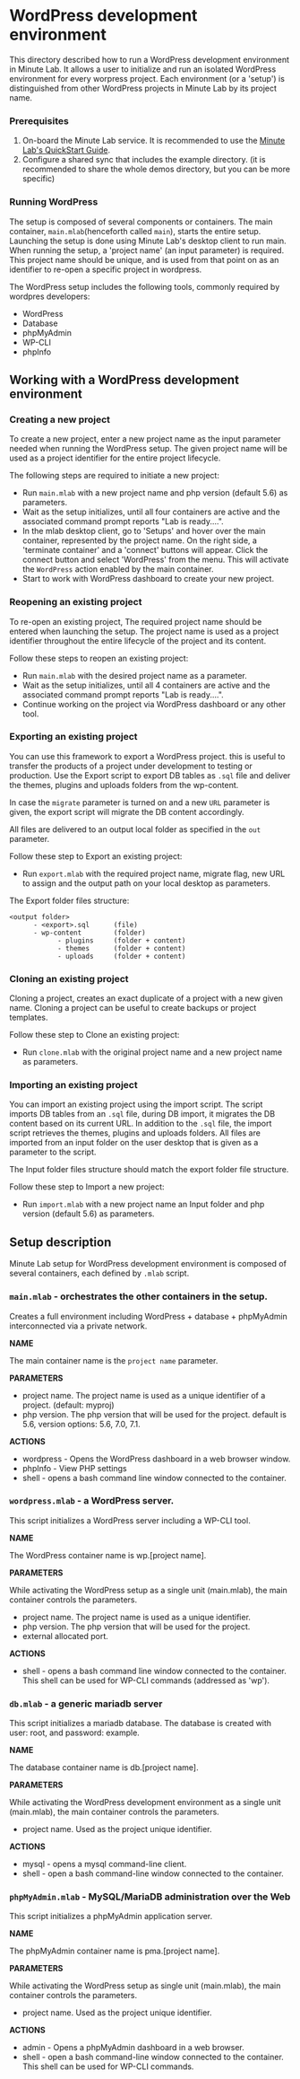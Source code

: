 WordPress development environment
=================================

This directory described how to run a WordPress development environment in Minute Lab.
It allows a user to initialize and run an isolated WordPress environment for every worpress project.
Each environment (or a 'setup') is distinguished from other WordPress projects in Minute Lab by its project name.

### Prerequisites

1. On-board the Minute Lab service. It is recommended to use the
   [Minute Lab's QuickStart Guide](http://docs.minutelab.io/user-guide/quickstart/).
2. Configure a shared sync that includes the example directory.
   (it is recommended to share the whole demos directory, but you can be more specific)

### Running WordPress

The setup is composed of several components or containers. The main container, `main.mlab`(henceforth called `main`), starts the entire setup.
Launching the setup is done using Minute Lab's desktop client to run main. When running the setup, a 'project name' (an input parameter) is required. This project name should be unique, and is used from that point on as an identifier to re-open a specific project in wordpress.


The WordPress setup includes the following tools, commonly required by wordpres developers:
* WordPress
* Database
* phpMyAdmin
* WP-CLI
* phpInfo

## Working with a WordPress development environment

### Creating a new project

To create a new project, enter a new project name as the input parameter needed when running the WordPress setup.
The given project name will be used as a project identifier for the entire project lifecycle.

The following steps are required to initiate a new project:

* Run `main.mlab` with a new project name and php version (default 5.6) as parameters.
* Wait as the setup initializes, until all four containers are active and the associated command prompt reports "Lab is ready....".
* In the mlab desktop client, go to 'Setups' and hover over the main container, represented by the project name. On the right side, a 'terminate container' and a 'connect' buttons will appear. Click the connect button and select 'WordPress' from the menu. This will activate the `WordPress` action enabled by the main container.
* Start to work with WordPress dashboard to create your new project.

### Reopening an existing project

To re-open an existing project, The required project name should be entered when launching the setup.
The project name is used as a project identifier throughout the entire lifecycle of the project and its content.

Follow these steps to reopen an existing project:

* Run `main.mlab` with the desired project name as a parameter.
* Wait as the setup initializes, until all 4 containers are active and the associated command prompt reports "Lab is ready....".
* Continue working on the project via WordPress dashboard or any other tool.

### Exporting an existing project

You can use this framework to export a WordPress project. this is useful to transfer the products of a project under development to testing or production. Use the Export script to export DB tables as `.sql` file and deliver the themes, plugins and uploads folders from the wp-content.

In case the `migrate` parameter is turned on and a new `URL` parameter is given, the export script will migrate the DB content accordingly.

All files are delivered to an output local folder as specified in the `out` parameter.

Follow these step to Export an existing project:

* Run `export.mlab` with the required project name, migrate flag, new URL to assign and the output path on your local desktop as parameters.


The Export folder files structure:

```
<output folder>
      - <export>.sql      (file)
      - wp-content        (folder)
            - plugins     (folder + content)
            - themes      (folder + content)
            - uploads     (folder + content)
```

### Cloning an existing project

Cloning a project, creates an exact duplicate of a project with a new given name.
Cloning a project can be useful to create backups or project templates.

Follow these step to Clone an existing project:

* Run `clone.mlab` with the original project name and a new project name as parameters.

### Importing an existing project

You can import an existing project using the import script. The script imports DB tables from an `.sql` file, during DB import, it migrates the DB content based on its current URL.
In addition to the `.sql` file, the import script retrieves the themes, plugins and uploads folders.
All files are imported from an input folder on the user desktop that is given as a parameter to the script.

The Input folder files structure should match the export folder file structure.

Follow these step to Import a new project:

* Run `import.mlab` with a new project name an Input folder and php version (default 5.6) as parameters.


## Setup description

Minute Lab setup for WordPress development environment is composed of several containers, each defined by `.mlab` script.

### `main.mlab` - orchestrates the other containers in the setup.

Creates a full environment including WordPress + database + phpMyAdmin interconnected via a private network.

**NAME**

The main container name is the `project name` parameter.

**PARAMETERS**

* project name. The project name is used as a unique identifier of a project. (default: myproj)
* php version. The php version that will be used for the project. default is 5.6, version options: 5.6, 7.0, 7.1.

**ACTIONS**

* wordpress - Opens the WordPress dashboard in a web browser window.
* phpInfo - View PHP settings
* shell - opens a bash command line window connected to the container.

### `wordpress.mlab` - a WordPress server.

This script initializes a WordPress server including a WP-CLI tool.

**NAME**

The WordPress container name is wp.[project name].

**PARAMETERS**

While activating the WordPress setup as a single unit (main.mlab), the main container controls the parameters.

* project name. The project name is used as a unique identifier.
* php version. The php version that will be used for the project.
* external allocated port.

**ACTIONS**

* shell - opens a bash command line window connected to the container. This shell can be used for WP-CLI commands (addressed as 'wp').


### `db.mlab` - a generic mariadb server

This script initializes a mariadb database.
The database is created with user: root, and password: example.

**NAME**

The database container name is db.[project name].

**PARAMETERS**

While activating the WordPress development environment as a single unit (main.mlab), the main container controls the parameters.

* project name. Used as the project unique identifier.

**ACTIONS**

* mysql - opens a mysql command-line client.
* shell - open a bash command-line window connected to the container.

### `phpMyAdmin.mlab` - MySQL/MariaDB administration over the Web

This script initializes a phpMyAdmin application server.

**NAME**

The phpMyAdmin container name is pma.[project name].

**PARAMETERS**

While activating the WordPress setup as single unit (main.mlab), the main container controls the parameters.

* project name. Used as the project unique identifier.

**ACTIONS**

* admin - Opens a phpMyAdmin dashboard in a web browser.
* shell - open a bash command-line window connected to the container. This shell can be used for WP-CLI commands.
